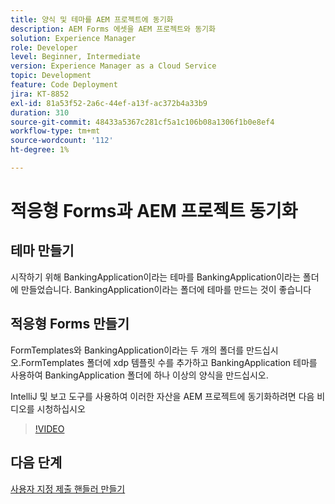 ```yaml
---
title: 양식 및 테마를 AEM 프로젝트에 동기화
description: AEM Forms 에셋을 AEM 프로젝트와 동기화
solution: Experience Manager
role: Developer
level: Beginner, Intermediate
version: Experience Manager as a Cloud Service
topic: Development
feature: Code Deployment
jira: KT-8852
exl-id: 81a53f52-2a6c-44ef-a13f-ac372b4a33b9
duration: 310
source-git-commit: 48433a5367c281cf5a1c106b08a1306f1b0e8ef4
workflow-type: tm+mt
source-wordcount: '112'
ht-degree: 1%

---
```


# 적응형 Forms과 AEM 프로젝트 동기화

## 테마 만들기

시작하기 위해 BankingApplication이라는 테마를 BankingApplication이라는 폴더에 만들었습니다. BankingApplication이라는 폴더에 테마를 만드는 것이 좋습니다

## 적응형 Forms 만들기

FormTemplates와 BankingApplication이라는 두 개의 폴더를 만드십시오.FormTemplates 폴더에 xdp 템플릿 수를 추가하고 BankingApplication 테마를 사용하여 BankingApplication 폴더에 하나 이상의 양식을 만드십시오.

IntelliJ 및 보고 도구를 사용하여 이러한 자산을 AEM 프로젝트에 동기화하려면 다음 비디오를 시청하십시오

>[!VIDEO](https://video.tv.adobe.com/v/3448629?quality=12&learn=on&captions=kor)

## 다음 단계

[사용자 지정 제출 핸들러 만들기](./custom-submit-to-servlet.md)
